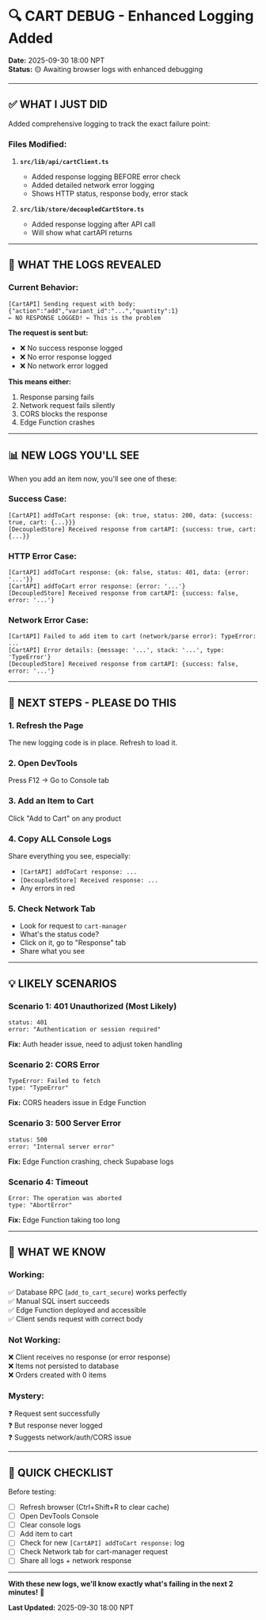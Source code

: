 # **🔍 CART DEBUG - Enhanced Logging Added**

**Date:** 2025-09-30 18:00 NPT  
**Status:** 🟡 Awaiting browser logs with enhanced debugging

---

## **✅ WHAT I JUST DID**

Added comprehensive logging to track the exact failure point:

### **Files Modified:**

1. **`src/lib/api/cartClient.ts`**
   - Added response logging BEFORE error check
   - Added detailed network error logging
   - Shows HTTP status, response body, error stack

2. **`src/lib/store/decoupledCartStore.ts`**
   - Added response logging after API call
   - Will show what cartAPI returns

---

## **🎯 WHAT THE LOGS REVEALED**

### **Current Behavior:**
```
[CartAPI] Sending request with body: {"action":"add","variant_id":"...","quantity":1}
← NO RESPONSE LOGGED! ← This is the problem
```

**The request is sent but:**
- ❌ No success response logged
- ❌ No error response logged
- ❌ No network error logged

**This means either:**
1. Response parsing fails
2. Network request fails silently
3. CORS blocks the response
4. Edge Function crashes

---

## **📊 NEW LOGS YOU'LL SEE**

When you add an item now, you'll see one of these:

### **Success Case:**
```
[CartAPI] addToCart response: {ok: true, status: 200, data: {success: true, cart: {...}}}
[DecoupledStore] Received response from cartAPI: {success: true, cart: {...}}
```

### **HTTP Error Case:**
```
[CartAPI] addToCart response: {ok: false, status: 401, data: {error: '...'}}
[CartAPI] addToCart error response: {error: '...'}
[DecoupledStore] Received response from cartAPI: {success: false, error: '...'}
```

### **Network Error Case:**
```
[CartAPI] Failed to add item to cart (network/parse error): TypeError: ...
[CartAPI] Error details: {message: '...', stack: '...', type: 'TypeError'}
[DecoupledStore] Received response from cartAPI: {success: false, error: '...'}
```

---

## **🚀 NEXT STEPS - PLEASE DO THIS**

### **1. Refresh the Page**
The new logging code is in place. Refresh to load it.

### **2. Open DevTools**
Press F12 → Go to Console tab

### **3. Add an Item to Cart**
Click "Add to Cart" on any product

### **4. Copy ALL Console Logs**
Share everything you see, especially:
- `[CartAPI] addToCart response: ...`
- `[DecoupledStore] Received response: ...`
- Any errors in red

### **5. Check Network Tab**
- Look for request to `cart-manager`
- What's the status code?
- Click on it, go to "Response" tab
- Share what you see

---

## **💡 LIKELY SCENARIOS**

### **Scenario 1: 401 Unauthorized (Most Likely)**
```
status: 401
error: "Authentication or session required"
```
**Fix:** Auth header issue, need to adjust token handling

### **Scenario 2: CORS Error**
```
TypeError: Failed to fetch
type: "TypeError"
```
**Fix:** CORS headers issue in Edge Function

### **Scenario 3: 500 Server Error**
```
status: 500
error: "Internal server error"
```
**Fix:** Edge Function crashing, check Supabase logs

### **Scenario 4: Timeout**
```
Error: The operation was aborted
type: "AbortError"
```
**Fix:** Edge Function taking too long

---

## **🔧 WHAT WE KNOW**

### **Working:**
✅ Database RPC (`add_to_cart_secure`) works perfectly  
✅ Manual SQL insert succeeds  
✅ Edge Function deployed and accessible  
✅ Client sends request with correct body  

### **Not Working:**
❌ Client receives no response (or error response)  
❌ Items not persisted to database  
❌ Orders created with 0 items  

### **Mystery:**
❓ Request sent successfully  
❓ But response never logged  
❓ Suggests network/auth/CORS issue  

---

## **📝 QUICK CHECKLIST**

Before testing:
- [ ] Refresh browser (Ctrl+Shift+R to clear cache)
- [ ] Open DevTools Console
- [ ] Clear console logs
- [ ] Add item to cart
- [ ] Check for new `[CartAPI] addToCart response:` log
- [ ] Check Network tab for cart-manager request
- [ ] Share all logs + network response

---

**With these new logs, we'll know exactly what's failing in the next 2 minutes!** 🎯

**Last Updated:** 2025-09-30 18:00 NPT

